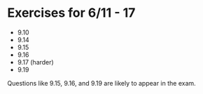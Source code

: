 # Exercises for 6/11 - 17

* 9.10
* 9.14
* 9.15
* 9.16
* 9.17 (harder)
* 9.19

Questions like 9.15, 9.16, and 9.19 are likely to appear in the exam.
